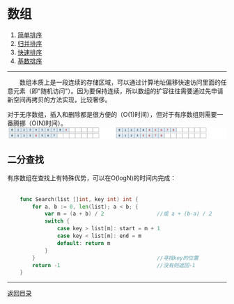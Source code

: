 # 数组
 1. [简单排序](01-A.md)
 2. [归并排序](01-B.md)
 3. [快速排序](01-C.md)
 4. [基数排序](01-D.md)

___
　　数组本质上是一段连续的存储区域，可以通过计算地址偏移快速访问里面的任意元素（即"随机访问"）。因为要保持连续，所以数组的扩容往往需要通过先申请新空间再拷贝的方法实现，比较奢侈。

对于无序数组，插入和删除都是很方便的（O(1)时间），但对于有序数组则需要一番腾挪（O(N)时间）。
![](../images/Array.png)

## 二分查找
有序数组在查找上有特殊优势，可以在O(logN)的时间内完成：
```go

	func Search(list []int, key int) int {
		for a, b := 0, len(list); a < b; {
			var m = (a + b) / 2					//或 a + (b-a) / 2
			switch {
				case key > list[m]: start = m + 1
				case key < list[m]: end = m
				default: return m			
			}
		}										//寻找key的位置
		return -1								//没有则返回-1
	}
```

---
[返回目录](../index.md)
